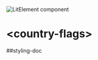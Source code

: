![LitElement component](https://img.shields.io/badge/litElement-component-blue.svg)

# \<country-flags>

##styling-doc